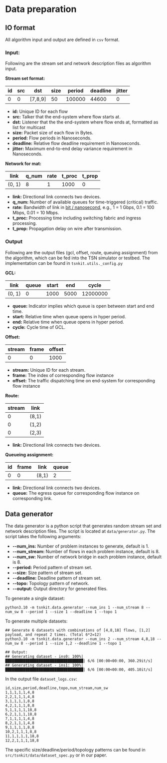 <!--
Author: <Chuanyu> (skewcy@gmail.com)
dataprep.md (c) 2023
Desc: description
Created:  2023-11-28T20:56:44.710Z
-->

# Data preparation

## IO format

All algorithm input and output are defined in `csv` format.

### Input:

Following are the stream set and network description files as algorithm input.

**Stream set format:**

| id  | src | dst     | size | period | deadline | jitter |
| --- | --- | ------- | ---- | ------ | -------- | ------ |
| 0   | 0   | [7,8,9] | 50   | 100000 | 44600    | 0      |

- **id:** Unique ID for each flow
- **src:** Talker that the end-system where flow starts at.
- **dst:** Listener that the the end-system where flow ends at, formatted as list for multicast
- **size:** Packet size of each flow in Bytes.
- **period:** Flow periods in Nanoseconds.
- **deadline:** Relative flow deadline requirement in Nanoseconds.
- **jitter:** Maximum end-to-end delay variance requirement in Nanoseconds.

**Network for mat:**

| link   | q_num | rate | t_proc | t_prop |
| ------ | ----- | ---- | ------ | ------ |
| (0, 1) | 8     | 1    | 1000   | 0      |

- **link:** Directional link connects two devices.
- **q_num:** Number of available queues for time-triggered (critical) traffic.
- **rate:** Bandwidth of link in <u>bit / nanosecond</u>, e.g., 1 = 1 Gbps, 0.1 = 100 Mbps, 0.01 = 10 Mbps.
- **t_proc:** Processing time including switching fabric and ingress processing.
- **t_prop:** Propagation delay on wire after transmission.

### Output

Following are the output files (gcl, offset, route, queuing assignment) from the algorithm, which can be fed into the TSN simulator or testbed. The implementation can be found in `tsnkit.utils._config.py`

**GCL:**

| link   | queue | start | end  | cycle    |
| ------ | ----- | ----- | ---- | -------- |
| (0, 1) | 0     | 1000  | 5000 | 12000000 |

- **queue:** Indicator implies which queue is open between start and end time.
- **start:** Relative time when queue opens in hyper period.
- **end:** Relative time when queue opens in hyper period.
- **cycle:** Cycle time of GCL.

**Offset:**

| stream | frame | offset |
| ------ | ----- | ------ |
| 0      | 0     | 1000   |

- **stream:** Unique ID for each stream.
- **frame:** The index of corresponding flow instance
- **offset:** The traffic dispatching time on end-system for corresponding flow instance

**Route:**

| stream | link  |
| ------ | ----- |
| 0      | (8,1) |
| 0      | (1,2) |
| 0      | (2,3) |

- **link:** Directional link connects two devices.

**Queueing assignment:**

| id  | frame | link  | queue |
| --- | ----- | ----- | ----- |
| 0   | 0     | (8,1) | 2     |

- **link:** Directional link connects two devices.
- **queue:** The egress queue for corresponding flow instance on corresponding link.


## Data generator

The data generator is a python script that generates random stream set and network description files. The script is located at `data/generator.py`. The script takes the following arguments:

- **--num_ins:** Number of problem instances to generate, default is 1.
- **--num_stream:** Number of flows in each problem instance, default is 8.
- **--num_sw:** Number of network bridge in each problem instance, default is 8.
- **--period:** Period pattern of stream set.
- **--size:** Size pattern of stream set.
- **--deadline:** Deadline pattern of stream set.
- **--topo:** Topology pattern of network.
- **--output:** Output directory for generated files.

To generate a single dataset:

```
python3.10 -m tsnkit.data.generator --num_ins 1 --num_stream 8 --num_sw 8 --period 1 --size 1 --deadline 1 --topo 1
```

To generate multiple datasets:

```
## Generate 6 datasets with combinations of [4,8,18] flows, [1,2] payload, and repeat 2 times. (Total 6*2=12)
python3.10 -m tsnkit.data.generator --num_ins 2 --num_stream 4,8,18 --num_sw 8 --period 1 --size 1,2 --deadline 1 --topo 1

## Output:
## Generating dataset - ins0: 100%|███████████████████████████████████| 6/6 [00:00<00:00, 360.29it/s]
## Generating dataset - ins1: 100%|███████████████████████████████████| 6/6 [00:00<00:00, 405.10it/s]
```

In the output file `dataset_logs.csv`:

```
id,size,period,deadline,topo,num_stream,num_sw
1,1,1,1,1,4,8
2,2,1,1,1,4,8
3,1,1,1,1,8,8
4,2,1,1,1,8,8
5,1,1,1,1,18,8
6,2,1,1,1,18,8
7,1,1,1,1,4,8
8,2,1,1,1,4,8
9,1,1,1,1,8,8
10,2,1,1,1,8,8
11,1,1,1,1,18,8
12,2,1,1,1,18,8
```
The specific size/deadline/period/topology patterns can be found in `src/tsnkit/data/dataset_spec.py` or in our paper.